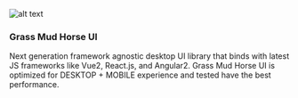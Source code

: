 ![alt text](http://chinadigitaltimes.net/space/images/thumb/4/47/Caonima.jpg/300px-Caonima.jpg.png)
### Grass Mud Horse UI

Next generation framework agnostic desktop UI library that binds with latest JS frameworks like Vue2, React.js, and Angular2. Grass Mud Horse UI is optimized for DESKTOP + MOBILE experience and tested have the best performance.